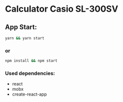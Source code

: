 # Calculator Casio SL-300SV

## App Start:

```bash
yarn && yarn start
```

### or

```bash
npm install && npm start
```

### Used dependencies:

* react
* mobx
* create-react-app
